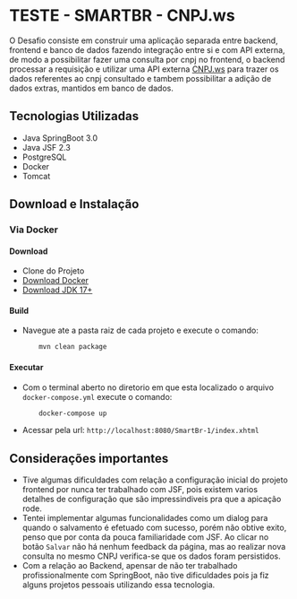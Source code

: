 # TESTE - SMARTBR - CNPJ.ws

O Desafio consiste em construir uma aplicação separada entre backend, frontend e banco de dados fazendo integração entre si e com API externa, de modo a possibilitar fazer uma consulta por cnpj no frontend, o backend processar a requisição e utilizar uma API externa <a href="https://www.cnpj.ws/" target="_blank">CNPJ.ws</a> para trazer os dados referentes ao cnpj consultado e tambem possibilitar a adição de dados extras, mantidos em banco de dados.
<br>
## Tecnologias Utilizadas
 * Java SpringBoot 3.0
 * Java JSF 2.3
 * PostgreSQL
 * Docker
 * Tomcat
## Download e Instalação

### Via Docker
#### Download

* Clone do Projeto
* <a href="https://docs.docker.com/desktop/" target="_blank">Download Docker</a>
* <a href="https://www.oracle.com/java/technologies/javase/jdk17-archive-downloads.html" target="_blank">Download JDK 17+</a>

#### Build
* Navegue ate a pasta raiz de cada projeto e execute o comando:
    ```bash 
        mvn clean package
    ```
#### Executar
* Com o terminal aberto no diretorio em que esta localizado o arquivo `docker-compose.yml` execute o comando:
    ```bash
        docker-compose up
    ```
* Acessar pela url: `http://localhost:8080/SmartBr-1/index.xhtml`
## Considerações importantes
* Tive algumas dificuldades com relação a configuração inicial do projeto frontend por nunca ter trabalhado com JSF, pois existem varios detalhes de configuração que são impressindiveis pra que a apicação rode.
* Tentei implementar algumas funcionalidades como um dialog para quando o salvamento é efetuado com sucesso, porém não obtive exito, penso que por conta da pouca familiaridade com JSF. Ao clicar no botão `Salvar` não há nenhum feedback da página, mas ao realizar nova consulta no mesmo CNPJ verifica-se que os dados foram persistidos.
* Com a relação ao Backend, apensar de não ter trabalhado profissionalmente com SpringBoot, não tive dificuldades pois ja fiz alguns projetos pessoais utilizando essa tecnologia.



